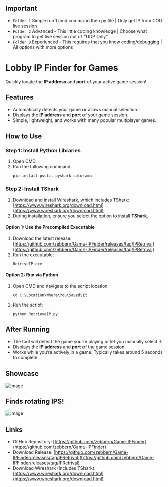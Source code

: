 ## Important 
- ```Folder 1``` Simple run 1 cmd command then py file                      | Only get IP from COD live session
- ```Folder 2``` Advanced - This little coding knowledge                    | Choose what program to get live session out of "UDP Only"
- ```Folder 3``` Experienced - This requires that you know coding/debugging | All options with more options


# Lobby IP Finder for Games

Quickly locate the **IP address** and **port** of your active game session!

## Features
- Automatically detects your game or allows manual selection.
- Displays the **IP address** and **port** of your game session.
- Simple, lightweight, and works with many popular multiplayer games.

## How to Use

### Step 1: Install Python Libraries
1. Open CMD.
2. Run the following command:
   ```
   pip install psutil pyshark colorama
   ```

### Step 2: Install TShark
1. Download and install Wireshark, which includes TShark:  
   [https://www.wireshark.org/download.html](https://www.wireshark.org/download.html)
2. During installation, ensure you select the option to install **TShark**.

#### Option 1: Use the Precompiled Executable
1. Download the latest release:  
   [https://github.com/zebbern/Game-IPFinder/releases/tag/IPRetrival](https://github.com/zebbern/Game-IPFinder/releases/tag/IPRetrival)
2. Run the executable:
   ```
   RetriveIP.exe
   ```


#### Option 2: Run via Python
1. Open CMD and navigate to the script location:
   ```
   cd C:\Location\Where\You\Saved\It
   ```
2. Run the script:
   ```
   python RetrieveIP.py
   ```

## After Running
- The tool will detect the game you’re playing or let you manually select it.
- Displays the **IP address** and **port** of the game session.
- Works while you’re actively in a game. Typically takes around 5 seconds to complete.

## Showcase
![image](https://github.com/user-attachments/assets/086bf190-a157-4246-8550-4fd0a60b465f)
## Finds rotating IPS!
![image](https://github.com/user-attachments/assets/5765cf8b-ff4f-4926-9d8a-e5be8f30f4d7)



## Links
- GitHub Repository: [https://github.com/zebbern/Game-IPFinder](https://github.com/zebbern/Game-IPFinder)  
- Download Release: [https://github.com/zebbern/Game-IPFinder/releases/tag/IPRetrival](https://github.com/zebbern/Game-IPFinder/releases/tag/IPRetrival)  
- Download Wireshark (Includes TShark): [https://www.wireshark.org/download.html](https://www.wireshark.org/download.html)



